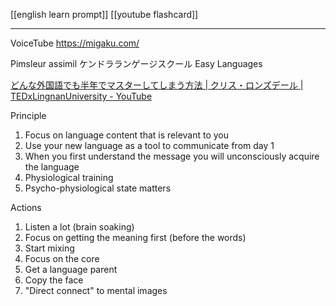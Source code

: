 

[[english learn prompt]]
[[youtube flashcard]]

---

VoiceTube
https://migaku.com/



Pimsleur
assimil
ケンドラランゲージスクール
Easy Languages

[どんな外国語でも半年でマスターしてしまう方法 | クリス・ロンズデール | TEDxLingnanUniversity - YouTube](https://www.youtube.com/watch?v=d0yGdNEWdn0)


Principle
1. Focus on language content that is relevant to you
2. Use your new language as a tool to communicate from day 1
3. When you first understand the message you will unconsciously acquire the language
4. Physiological training
5. Psycho-physiological state matters

Actions
1. Listen a lot (brain soaking)
2. Focus on getting the meaning first (before the words)
3. Start mixing
4. Focus on the core
5. Get a language parent
6. Copy the face
7. "Direct connect" to mental images